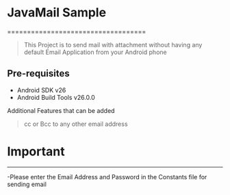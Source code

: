 # JavaMail Sample
===================================
>This Project is to send mail with attachment without having any default Email Application from your Android phone


Pre-requisites
--------------

- Android SDK v26
- Android Build Tools v26.0.0

Additional Features that can be added 
>  cc or Bcc to any other email address

# Important 
--------------
-Please enter the  Email Address and  Password in the Constants file for sending email 

